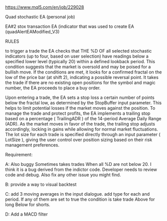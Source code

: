 
https://www.mql5.com/en/job/229028

Quad stochastic EA (personal job) 

EA#2 stox transaction EA (indicator that was used to create EA (quadAlertEAModified_V3)

RULES

 to trigger a trade the EA checks that THE %D OF all selected stochastic indicators (up to four, based on user selection) have readings below a specified lower level (typically 20) within a defined lookback period. This condition suggests that the market is oversold and may be poised for a bullish move. If the conditions are met,  it looks for a confirmed fractal on the low of the price bar (at shift 2), indicating a possible reversal point. It takes the trade if there are no existing open positions for the symbol and magic number, the EA proceeds to place a buy order.

Upon entering a trade, the EA sets a stop loss a certain number of points below the fractal low, as determined by the StopBuffer input parameter. This helps to limit potential losses if the market moves against the position. To manage the trade and protect profits, the EA implements a trailing stop based on a percentage ( TrailingADR ) of the 14-period Average Daily Range (ADR). As the market moves in favor of the trade, the trailing stop adjusts accordingly, locking in gains while allowing for normal market fluctuations. The lot size for each trade is specified directly through an input parameter ( LotSize ), giving the user control over position sizing based on their risk management preferences.

Requirement:

A: Also buggy Sometimes takes trades When all %D are not below 20. I think it is a bug derived from the indictor code. Developer needs to review code and debug. Also fix any other issue you might find. 

B: provide a way to visual backtest

C:  add 3 moving averages  in the input dialogue. add type for each and period. If any of them are set to true the condition is take trade  Above for long Below for shorts.

D: Add a MACD filter


